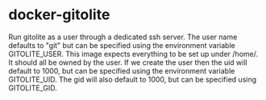 # docker-gitolite

Run gitolite as a user through a dedicated ssh server. The user name defaults to "git" but can be specified using the environment variable GITOLITE_USER. This image expects everything to be set up under /home/<USER>. It should all be owned by the user. If we create the user then the uid will default to 1000, but can be specified using the environment variable GITOLITE_UID. The gid will also default to 1000, but can be specified using GITOLITE_GID.
